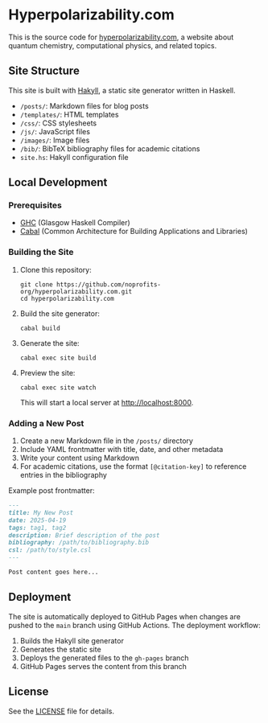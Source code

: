 # Hyperpolarizability.com

This is the source code for [hyperpolarizability.com](https://hyperpolarizability.com), a website about quantum chemistry, computational physics, and related topics.

## Site Structure

This site is built with [Hakyll](https://jaspervdj.be/hakyll/), a static site generator written in Haskell.

- `/posts/`: Markdown files for blog posts
- `/templates/`: HTML templates
- `/css/`: CSS stylesheets
- `/js/`: JavaScript files
- `/images/`: Image files
- `/bib/`: BibTeX bibliography files for academic citations
- `site.hs`: Hakyll configuration file

## Local Development

### Prerequisites

- [GHC](https://www.haskell.org/ghc/) (Glasgow Haskell Compiler)
- [Cabal](https://www.haskell.org/cabal/) (Common Architecture for Building Applications and Libraries)

### Building the Site

1. Clone this repository:
   ```
   git clone https://github.com/noprofits-org/hyperpolarizability.com.git
   cd hyperpolarizability.com
   ```

2. Build the site generator:
   ```
   cabal build
   ```

3. Generate the site:
   ```
   cabal exec site build
   ```

4. Preview the site:
   ```
   cabal exec site watch
   ```
   
   This will start a local server at [http://localhost:8000](http://localhost:8000).

### Adding a New Post

1. Create a new Markdown file in the `/posts/` directory
2. Include YAML frontmatter with title, date, and other metadata
3. Write your content using Markdown
4. For academic citations, use the format `[@citation-key]` to reference entries in the bibliography

Example post frontmatter:
```markdown
---
title: My New Post
date: 2025-04-19
tags: tag1, tag2
description: Brief description of the post
bibliography: /path/to/bibliography.bib
csl: /path/to/style.csl
---

Post content goes here...
```

## Deployment

The site is automatically deployed to GitHub Pages when changes are pushed to the `main` branch using GitHub Actions. The deployment workflow:

1. Builds the Hakyll site generator
2. Generates the static site
3. Deploys the generated files to the `gh-pages` branch
4. GitHub Pages serves the content from this branch

## License

See the [LICENSE](LICENSE) file for details.